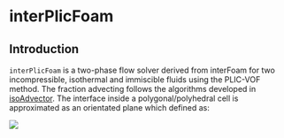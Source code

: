 # interPlicFoam

## Introduction

```interPlicFoam``` is a two-phase flow solver derived from interFoam for two incompressible, isothermal and immiscible fluids using the PLIC-VOF method. The fraction advecting follows the algorithms developed in [isoAdvector](https://github.com/isoAdvector/isoAdvector). The interface inside a polygonal/polyhedral cell is approximated as an orientated plane which defined as:

![](http://latex.codecogs.com/gif.latex?\\\vec{n}\cdot\vec{X}+D_0=0)
